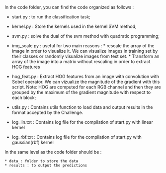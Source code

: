 In the code folder, you can find the code organized as follows :

* start.py : to run the classification task;
* kernel.py : Store the kernels used in the kernel SVM method;
* svm.py : solve the dual of the svm method with quadratic programming;
* img_scale.py : useful for two main reasons : 
           * rescale the array of the image in order to visualize it. We can visualize images in training set by their classes or randomly visualize images from test set.
           * Transform an array of the image into a matrix without rescaling in order to extract HOG features
* hog_feat.py : Extract HOG features from an image with convolution with Sobel operator. We can vizualize the magnitude
    of the gradient with this script. Note: HOG are computed for each RGB channel and then they are grouped by the
    maximum of the gradient magnitude with respect to each block;
* utils.py : Contains utils function to load data and output results in the format accepted by the Challenge.


* log_lin.txt : Contains log file for the compilation of start.py with linear kernel
* log_rbf.txt : Contains log file for the compilation of start.py with gaussian(rbf) kernel


In the same level as the code folder should be :

    * data : folder to store the data
    * results : to output the predictions
